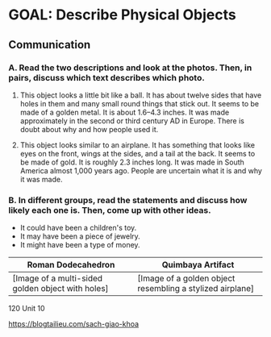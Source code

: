 # GOAL: Describe Physical Objects

## Communication

### A. Read the two descriptions and look at the photos. Then, in pairs, discuss which text describes which photo.

1. This object looks a little bit like a ball. It has about twelve sides that have holes in them and many small round things that stick out. It seems to be made of a golden metal. It is about 1.6–4.3 inches. It was made approximately in the second or third century AD in Europe. There is doubt about why and how people used it.

2. This object looks similar to an airplane. It has something that looks like eyes on the front, wings at the sides, and a tail at the back. It seems to be made of gold. It is roughly 2.3 inches long. It was made in South America almost 1,000 years ago. People are uncertain what it is and why it was made.

### B. In different groups, read the statements and discuss how likely each one is. Then, come up with other ideas.

- It could have been a children's toy.
- It may have been a piece of jewelry.
- It might have been a type of money.

Roman Dodecahedron | Quimbaya Artifact
--- | ---
[Image of a multi-sided golden object with holes] | [Image of a golden object resembling a stylized airplane]

120 Unit 10

https://blogtailieu.com/sach-giao-khoa
